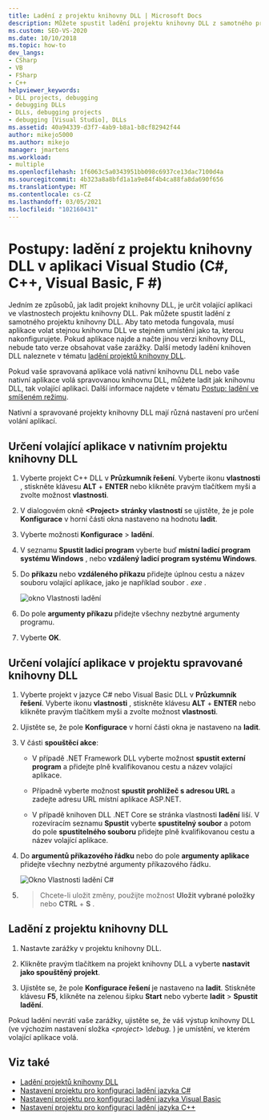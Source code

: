 ```yaml
---
title: Ladění z projektu knihovny DLL | Microsoft Docs
description: Můžete spustit ladění projektu knihovny DLL z samotného projektu zadáním volající aplikace do vlastností projektu. Podrobnosti najdete v tomto článku.
ms.custom: SEO-VS-2020
ms.date: 10/10/2018
ms.topic: how-to
dev_langs:
- CSharp
- VB
- FSharp
- C++
helpviewer_keywords:
- DLL projects, debugging
- debugging DLLs
- DLLs, debugging projects
- debugging [Visual Studio], DLLs
ms.assetid: 40a94339-d3f7-4ab9-b8a1-b8cf82942f44
author: mikejo5000
ms.author: mikejo
manager: jmartens
ms.workload:
- multiple
ms.openlocfilehash: 1f6063c5a0343951bb098c6937ce13dac7100d4a
ms.sourcegitcommit: 4b323a8a8bfd1a1a9e84f4b4ca88fa8da690f656
ms.translationtype: MT
ms.contentlocale: cs-CZ
ms.lasthandoff: 03/05/2021
ms.locfileid: "102160431"
---
```

# <a name="how-to-debug-from-a-dll-project-in-visual-studio-c-c-visual-basic-f"></a>Postupy: ladění z projektu knihovny DLL v aplikaci Visual Studio (C#, C++, Visual Basic, F #)

Jedním ze způsobů, jak ladit projekt knihovny DLL, je určit volající aplikaci ve vlastnostech projektu knihovny DLL. Pak můžete spustit ladění z samotného projektu knihovny DLL. Aby tato metoda fungovala, musí aplikace volat stejnou knihovnu DLL ve stejném umístění jako ta, kterou nakonfigurujete. Pokud aplikace najde a načte jinou verzi knihovny DLL, nebude tato verze obsahovat vaše zarážky. Další metody ladění knihoven DLL naleznete v tématu [ladění projektů knihovny DLL](../debugger/debugging-dll-projects.md).

Pokud vaše spravovaná aplikace volá nativní knihovnu DLL nebo vaše nativní aplikace volá spravovanou knihovnu DLL, můžete ladit jak knihovnu DLL, tak volající aplikaci. Další informace najdete v tématu [Postup: ladění ve smíšeném režimu](../debugger/how-to-debug-in-mixed-mode.md).

Nativní a spravované projekty knihovny DLL mají různá nastavení pro určení volání aplikací.

## <a name="specify-a-calling-app-in-a-native-dll-project"></a>Určení volající aplikace v nativním projektu knihovny DLL

1. Vyberte projekt C++ DLL v **Průzkumník řešení**. Vyberte ikonu **vlastnosti** , stiskněte klávesu **ALT** + **ENTER** nebo klikněte pravým tlačítkem myši a zvolte možnost **vlastnosti**.

1. V dialogovém okně **\<Project> stránky vlastností** se ujistěte, že je pole **Konfigurace** v horní části okna nastaveno na hodnotu **ladit**.

1. Vyberte možnosti **Konfigurace**  >  **ladění**.

1. V seznamu **Spustit ladicí program** vyberte buď **místní ladicí program systému Windows** , nebo **vzdálený ladicí program systému Windows**.

1. Do **příkazu** nebo **vzdáleného příkazu** přidejte úplnou cestu a název souboru volající aplikace, jako je například soubor *. exe* .

   ![okno Vlastnosti ladění](../debugger/media/dbg-debugging-properties-dll.png "okno Vlastnosti ladění")

1. Do pole **argumenty příkazu** přidejte všechny nezbytné argumenty programu.

1. Vyberte **OK**.

## <a name="specify-a-calling-app-in-a-managed-dll-project"></a>Určení volající aplikace v projektu spravované knihovny DLL

1. Vyberte projekt v jazyce C# nebo Visual Basic DLL v **Průzkumník řešení**. Vyberte ikonu **vlastnosti** , stiskněte klávesu **ALT** + **ENTER** nebo klikněte pravým tlačítkem myši a zvolte možnost **vlastnosti**.

1. Ujistěte se, že pole **Konfigurace** v horní části okna je nastaveno na **ladit**.

1. V části **spouštěcí akce**:

   - V případě .NET Framework DLL vyberte možnost **spustit externí program** a přidejte plně kvalifikovanou cestu a název volající aplikace.

   - Případně vyberte možnost **spustit prohlížeč s adresou URL** a zadejte adresu URL místní aplikace ASP.NET.

   - V případě knihoven DLL .NET Core se stránka vlastnosti **ladění** liší. V rozevíracím seznamu **Spustit** vyberte **spustitelný soubor** a potom do pole **spustitelného souboru** přidejte plně kvalifikovanou cestu a název volající aplikace.

1. Do **argumentů příkazového řádku** nebo do pole **argumenty aplikace** přidejte všechny nezbytné argumenty příkazového řádku.

   ![Okno Vlastnosti ladění C#](../debugger/media/dbg-debugging-properties-dll-csharp.png "Okno Vlastnosti ladění C#")

1.   >  Chcete-li uložit změny, použijte možnost **Uložit vybrané položky** nebo **CTRL** + **S** .

## <a name="debug-from-the-dll-project"></a>Ladění z projektu knihovny DLL

1. Nastavte zarážky v projektu knihovny DLL.

1. Klikněte pravým tlačítkem na projekt knihovny DLL a vyberte **nastavit jako spouštěný projekt**.

1. Ujistěte se, že pole **Konfigurace řešení** je nastaveno na **ladit**. Stiskněte klávesu **F5**, klikněte na zelenou šipku **Start** nebo vyberte **ladit**  >  **Spustit ladění**.

Pokud ladění nevrátí vaše zarážky, ujistěte se, že váš výstup knihovny DLL (ve výchozím nastavení složka *\<project> \debug.* ) je umístění, ve kterém volající aplikace volá.

## <a name="see-also"></a>Viz také
- [Ladění projektů knihovny DLL](../debugger/debugging-dll-projects.md)
- [Nastavení projektu pro konfiguraci ladění jazyka C#](../debugger/project-settings-for-csharp-debug-configurations.md)
- [Nastavení projektu pro konfiguraci ladění jazyka Visual Basic](../debugger/project-settings-for-a-visual-basic-debug-configuration.md)
- [Nastavení projektu pro konfiguraci ladění jazyka C++](../debugger/project-settings-for-a-cpp-debug-configuration.md)
